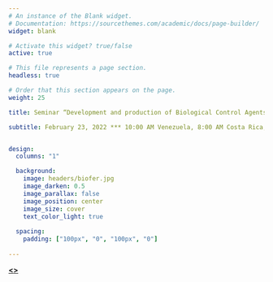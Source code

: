 ```yaml
---
# An instance of the Blank widget.
# Documentation: https://sourcethemes.com/academic/docs/page-builder/
widget: blank

# Activate this widget? true/false
active: true

# This file represents a page section.
headless: true

# Order that this section appears on the page.
weight: 25

title: Seminar “Development and production of Biological Control Agents in Venezuela”

subtitle: February 23, 2022 *** 10:00 AM Venezuela, 8:00 AM Costa Rica, 11:00 AM Brasil ***


design:
  columns: "1"

  background:
    image: headers/biofer.jpg
    image_darken: 0.5
    image_parallax: false
    image_position: center
    image_size: cover
    text_color_light: true
  
  spacing:
    padding: ["100px", "0", "100px", "0"]
    
--- 
```


 [**<<MORE INFORMATION>>**](./bioeconomia/)



